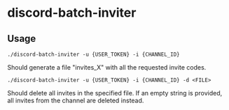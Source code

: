 # discord-batch-inviter

## Usage

```./discord-batch-inviter -u {USER_TOKEN} -i {CHANNEL_ID}```

Should generate a file "invites_X" with all the requested invite codes.

```./discord-batch-inviter -u {USER_TOKEN} -i {CHANNEL_ID} -d <FILE>```

Should delete all invites in the specified file. If an empty string is provided, all invites from the channel are deleted instead.
